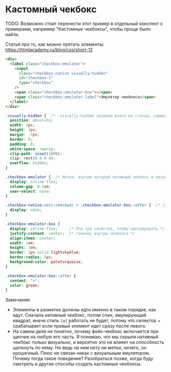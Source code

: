 # Кастомный чекбокс

TODO: Возможно стоит перенести этот пример в отдельный конспект с примерами, например "Кастомные чекбоксы", чтобы проще было найти.

Статья про то, как можно прятать элементы: https://htmlacademy.ru/blog/css/short-12

```html
<div>
  <label class="checkbox-emulator">
    <input
      class="checkbox-native visually-hidden"
      id="checkbox-1"
      type="checkbox"
    />
    <span class="checkbox-emulator-box"></span>
    <span class="checkbox-emulator-label">Эмулятор чекбокса</span>
  </label>
</div>
```

```css
.visually-hidden {  /* .visually-hidden правило взято из статьи, скрывает нативный чекбокс */
  position: absolute;
  width: 1px;
  height: 1px;
  margin: -1px;
  border: 0;
  padding: 0;
  white-space: nowrap;
  clip-path: inset(100%);
  clip: rect(0 0 0 0);
  overflow: hidden;
}

.checkbox-emulator {  /* Метка, внутри которой нативный чекбокс и визуальные эмуляторы */
  display: inline-flex;
  column-gap: 0.5em;
  user-select: none;
}

.checkbox-native:not(:checked) + .checkbox-emulator-box::after {  /* [a] */
  display: none;
}

.checkbox-emulator-box {
  display: inline-flex;     /* Эти три свойства, чтобы центрировать */
  justify-content: center;  /* галочку внутри чекбокса */
  align-items: center;
  width: 1em;
  height: 1em;
  border: 2px solid lightskyblue;
  border-radius: 5px;
  background-color: paleturquoise;
}

.checkbox-emulator-box::after {
  content: "×";
  color: green;
}
```

Замечания:

* Элементы в разметке должны идти именно в таком порядке, как идут. Сначала нативный чекбокс, потом спан, эмулирующий квадрат, иначе стиль `[a]` работать не будет, потому что селектор + срабатывает если правый элемент идет сразу после левого.
* На самом деле не понятно, почему фейк-чекбокс включается при щелчке на любую его часть. Я понимаю, что мы скрыли нативный чекбокс только визуально, и вероятно это не влияет на способность щелкнуть по нему. Но ведь на нем нету ни метки, ничего, он крошечный. Плюс не связан никак с визуальным эмулятором. Почему тогда такое поведение? Разобраться позже, когда буду смотреть и другие способы создать кастомные чекбоксы.

